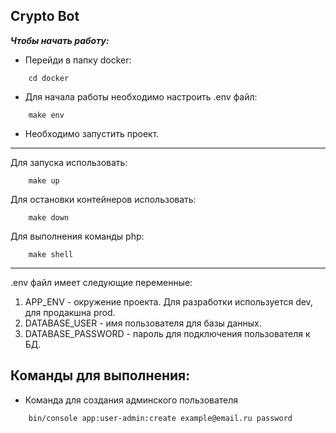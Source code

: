 Crypto Bot
-------
_**Чтобы начать работу:**_

- Перейди в папку docker: 
```
    cd docker
```
- Для начала работы необходимо настроить .env файл: 
```
    make env
```
- Необходимо запустить проект.

---
Для запуска использовать:
```
    make up
```

Для остановки контейнеров использовать:
```
    make down
```

Для выполнения команды php:
```
    make shell
```
---
.env файл имеет следующие переменные:

1. APP_ENV - окружение проекта. Для разработки используется dev, для продакшна prod.
2. DATABASE_USER - имя пользователя для базы данных.
3. DATABASE_PASSWORD - пароль для подключения пользователя к БД.


Команды для выполнения:
---
- Команда для создания админского пользователя
```
    bin/console app:user-admin:create example@email.ru password
```
